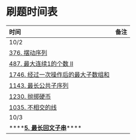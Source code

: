 # 刷题时间表

| 时间 | 备注 |
| :--- | :--- |
| 10/2 |  |
| [376. 摆动序列](../data-structure-1/untitled-4.md) |  |
| [487. 最大连续1的个数 II](../data-structure-1/487.-zui-da-lian-xu-1-de-ge-shu-ii.md) |  |
| [1746. 经过一次操作后的最大子数组和](../data-structure-1/1746.-jing-guo-yi-ci-cao-zuo-hou-de-zui-da-zi-shu-zu-he.md) |  |
| [1143. 最长公共子序列](../data-structure-1/1143.-zui-chang-gong-gong-zi-xu-lie.md) |  |
| [1230. 抛掷硬币](../data-structure-1/1230.-pao-zhi-ying-bi.md) |  |
| [1035. 不相交的线](../data-structure-1/1035.-bu-xiang-jiao-de-xian.md) |  |
| 10/3 |  |
| \*\*\*\*[**5. 最长回文子串**](../data-structure-1/5.-zui-chang-hui-wen-zi-chuan.md)\*\*\*\* |  |



